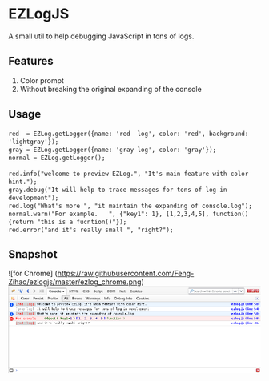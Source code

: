 EZLogJS
=========
A small util to help debugging JavaScript in tons of logs.

Features
-------
1. Color prompt
2. Without breaking the original expanding of the console

Usage
-------
```
red  = EZLog.getLogger({name: 'red  log', color: 'red', background: 'lightgray'});
gray = EZLog.getLogger({name: 'gray log', color: 'gray'});
normal = EZLog.getLogger();

red.info("welcome to preview EZLog.", "It's main feature with color hint.");
gray.debug("It will help to trace messages for tons of log in development");
red.log("What's more ", "it maintain the expanding of console.log");
normal.warn("For example.   ", {"key1": 1}, [1,2,3,4,5], function(){return "this is a fucntion()"});
red.error("and it's really small ", "right?");
```


Snapshot
--------
![for Chrome] (https://raw.githubusercontent.com/Feng-Zihao/ezlogjs/master/ezlog_chrome.png)
![for Firefox](https://raw.githubusercontent.com/Feng-Zihao/ezlogjs/master/ezlog_firefox.png)
